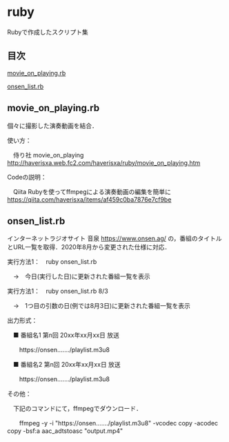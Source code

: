 # ruby
Rubyで作成したスクリプト集

## 目次

[movie_on_playing.rb](#movie_on_playing.rb)

[onsen_list.rb](#onsen_list.rb)

## movie_on_playing.rb
個々に撮影した演奏動画を結合．

使い方：

　侍り社 movie_on_playing　http://haverisxa.web.fc2.com/haverisxa/ruby/movie_on_playing.htm

Codeの説明：

　Qiita Rubyを使ってffmpegによる演奏動画の編集を簡単に　https://qiita.com/haverisxa/items/af459c0ba7876e7cf9be

## onsen_list.rb
インターネットラジオサイト 音泉 https://www.onsen.ag/ の，番組のタイトルとURL一覧を取得．2020年8月から変更された仕様に対応．

実行方法1：　ruby onsen_list.rb

　→　今日(実行した日)に更新された番組一覧を表示

実行方法1：　ruby onsen_list.rb 8/3

　→　1つ目の引数の日(例では8月3日)に更新された番組一覧を表示

出力形式：

　■ 番組名1 第n回 20xx年xx月xx日 放送

　　https://onsen......./playlist.m3u8
  
　■ 番組名2 第n回 20xx年xx月xx日 放送

　　https://onsen......./playlist.m3u8

その他：

　下記のコマンドにて，ffmpegでダウンロード．

　　ffmpeg -y -i "https://onsen......./playlist.m3u8" -vcodec copy -acodec copy -bsf:a aac_adtstoasc "output.mp4"
